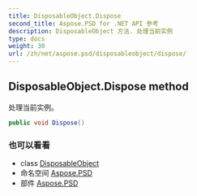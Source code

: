 ```yaml
---
title: DisposableObject.Dispose
second_title: Aspose.PSD for .NET API 参考
description: DisposableObject 方法. 处理当前实例
type: docs
weight: 30
url: /zh/net/aspose.psd/disposableobject/dispose/
---
```

## DisposableObject.Dispose method

处理当前实例。

```csharp
public void Dispose()
```

### 也可以看看

* class [DisposableObject](../)
* 命名空间 [Aspose.PSD](../../disposableobject/)
* 部件 [Aspose.PSD](../../../)


